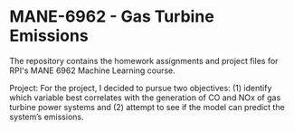 # MANE-6962 - Gas Turbine Emissions 
The repository contains the homework assignments and project files for RPI's MANE 6962 Machine Learning course. 

Project: For the project, I decided to pursue two objectives: 
(1) identify which variable best correlates with the generation of CO and NOx of gas turbine power systems and 
(2) attempt to see if the model can predict the system’s emissions.
